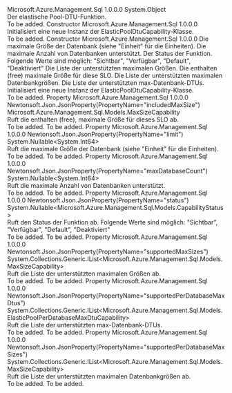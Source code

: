 <Type Name="ElasticPoolDtuCapability" FullName="Microsoft.Azure.Management.Sql.Models.ElasticPoolDtuCapability">
  <TypeSignature Language="C#" Value="public class ElasticPoolDtuCapability" />
  <TypeSignature Language="ILAsm" Value=".class public auto ansi beforefieldinit ElasticPoolDtuCapability extends System.Object" />
  <TypeSignature Language="DocId" Value="T:Microsoft.Azure.Management.Sql.Models.ElasticPoolDtuCapability" />
  <TypeSignature Language="VB.NET" Value="Public Class ElasticPoolDtuCapability" />
  <TypeSignature Language="F#" Value="type ElasticPoolDtuCapability = class" />
  <AssemblyInfo>
    <AssemblyName>Microsoft.Azure.Management.Sql</AssemblyName>
    <AssemblyVersion>1.0.0.0</AssemblyVersion>
  </AssemblyInfo>
  <Base>
    <BaseTypeName>System.Object</BaseTypeName>
  </Base>
  <Interfaces />
  <Docs>
    <summary>
            Der elastische Pool-DTU-Funktion.
            </summary>
    <remarks>To be added.</remarks>
  </Docs>
  <Members>
    <Member MemberName=".ctor">
      <MemberSignature Language="C#" Value="public ElasticPoolDtuCapability ();" />
      <MemberSignature Language="ILAsm" Value=".method public hidebysig specialname rtspecialname instance void .ctor() cil managed" />
      <MemberSignature Language="DocId" Value="M:Microsoft.Azure.Management.Sql.Models.ElasticPoolDtuCapability.#ctor" />
      <MemberSignature Language="VB.NET" Value="Public Sub New ()" />
      <MemberType>Constructor</MemberType>
      <AssemblyInfo>
        <AssemblyName>Microsoft.Azure.Management.Sql</AssemblyName>
        <AssemblyVersion>1.0.0.0</AssemblyVersion>
      </AssemblyInfo>
      <Parameters />
      <Docs>
        <summary>
            Initialisiert eine neue Instanz der ElasticPoolDtuCapability-Klasse.
            </summary>
        <remarks>To be added.</remarks>
      </Docs>
    </Member>
    <Member MemberName=".ctor">
      <MemberSignature Language="C#" Value="public ElasticPoolDtuCapability (Nullable&lt;long&gt; limit = null, Nullable&lt;long&gt; maxDatabaseCount = null, Nullable&lt;Microsoft.Azure.Management.Sql.Models.CapabilityStatus&gt; status = null, System.Collections.Generic.IList&lt;Microsoft.Azure.Management.Sql.Models.MaxSizeCapability&gt; supportedMaxSizes = null, Microsoft.Azure.Management.Sql.Models.MaxSizeCapability includedMaxSize = null, System.Collections.Generic.IList&lt;Microsoft.Azure.Management.Sql.Models.MaxSizeCapability&gt; supportedPerDatabaseMaxSizes = null, System.Collections.Generic.IList&lt;Microsoft.Azure.Management.Sql.Models.ElasticPoolPerDatabaseMaxDtuCapability&gt; supportedPerDatabaseMaxDtus = null);" />
      <MemberSignature Language="ILAsm" Value=".method public hidebysig specialname rtspecialname instance void .ctor(valuetype System.Nullable`1&lt;int64&gt; limit, valuetype System.Nullable`1&lt;int64&gt; maxDatabaseCount, valuetype System.Nullable`1&lt;valuetype Microsoft.Azure.Management.Sql.Models.CapabilityStatus&gt; status, class System.Collections.Generic.IList`1&lt;class Microsoft.Azure.Management.Sql.Models.MaxSizeCapability&gt; supportedMaxSizes, class Microsoft.Azure.Management.Sql.Models.MaxSizeCapability includedMaxSize, class System.Collections.Generic.IList`1&lt;class Microsoft.Azure.Management.Sql.Models.MaxSizeCapability&gt; supportedPerDatabaseMaxSizes, class System.Collections.Generic.IList`1&lt;class Microsoft.Azure.Management.Sql.Models.ElasticPoolPerDatabaseMaxDtuCapability&gt; supportedPerDatabaseMaxDtus) cil managed" />
      <MemberSignature Language="DocId" Value="M:Microsoft.Azure.Management.Sql.Models.ElasticPoolDtuCapability.#ctor(System.Nullable{System.Int64},System.Nullable{System.Int64},System.Nullable{Microsoft.Azure.Management.Sql.Models.CapabilityStatus},System.Collections.Generic.IList{Microsoft.Azure.Management.Sql.Models.MaxSizeCapability},Microsoft.Azure.Management.Sql.Models.MaxSizeCapability,System.Collections.Generic.IList{Microsoft.Azure.Management.Sql.Models.MaxSizeCapability},System.Collections.Generic.IList{Microsoft.Azure.Management.Sql.Models.ElasticPoolPerDatabaseMaxDtuCapability})" />
      <MemberSignature Language="VB.NET" Value="Public Sub New (Optional limit As Nullable(Of Long) = null, Optional maxDatabaseCount As Nullable(Of Long) = null, Optional status As Nullable(Of CapabilityStatus) = null, Optional supportedMaxSizes As IList(Of MaxSizeCapability) = null, Optional includedMaxSize As MaxSizeCapability = null, Optional supportedPerDatabaseMaxSizes As IList(Of MaxSizeCapability) = null, Optional supportedPerDatabaseMaxDtus As IList(Of ElasticPoolPerDatabaseMaxDtuCapability) = null)" />
      <MemberSignature Language="F#" Value="new Microsoft.Azure.Management.Sql.Models.ElasticPoolDtuCapability : Nullable&lt;int64&gt; * Nullable&lt;int64&gt; * Nullable&lt;Microsoft.Azure.Management.Sql.Models.CapabilityStatus&gt; * System.Collections.Generic.IList&lt;Microsoft.Azure.Management.Sql.Models.MaxSizeCapability&gt; * Microsoft.Azure.Management.Sql.Models.MaxSizeCapability * System.Collections.Generic.IList&lt;Microsoft.Azure.Management.Sql.Models.MaxSizeCapability&gt; * System.Collections.Generic.IList&lt;Microsoft.Azure.Management.Sql.Models.ElasticPoolPerDatabaseMaxDtuCapability&gt; -&gt; Microsoft.Azure.Management.Sql.Models.ElasticPoolDtuCapability" Usage="new Microsoft.Azure.Management.Sql.Models.ElasticPoolDtuCapability (limit, maxDatabaseCount, status, supportedMaxSizes, includedMaxSize, supportedPerDatabaseMaxSizes, supportedPerDatabaseMaxDtus)" />
      <MemberType>Constructor</MemberType>
      <AssemblyInfo>
        <AssemblyName>Microsoft.Azure.Management.Sql</AssemblyName>
        <AssemblyVersion>1.0.0.0</AssemblyVersion>
      </AssemblyInfo>
      <Parameters>
        <Parameter Name="limit" Type="System.Nullable&lt;System.Int64&gt;" />
        <Parameter Name="maxDatabaseCount" Type="System.Nullable&lt;System.Int64&gt;" />
        <Parameter Name="status" Type="System.Nullable&lt;Microsoft.Azure.Management.Sql.Models.CapabilityStatus&gt;" />
        <Parameter Name="supportedMaxSizes" Type="System.Collections.Generic.IList&lt;Microsoft.Azure.Management.Sql.Models.MaxSizeCapability&gt;" />
        <Parameter Name="includedMaxSize" Type="Microsoft.Azure.Management.Sql.Models.MaxSizeCapability" />
        <Parameter Name="supportedPerDatabaseMaxSizes" Type="System.Collections.Generic.IList&lt;Microsoft.Azure.Management.Sql.Models.MaxSizeCapability&gt;" />
        <Parameter Name="supportedPerDatabaseMaxDtus" Type="System.Collections.Generic.IList&lt;Microsoft.Azure.Management.Sql.Models.ElasticPoolPerDatabaseMaxDtuCapability&gt;" />
      </Parameters>
      <Docs>
        <param name="limit">Die maximale Größe der Datenbank (siehe "Einheit" für die Einheiten).</param>
        <param name="maxDatabaseCount">Die maximale Anzahl von Datenbanken unterstützt.</param>
        <param name="status">Der Status der Funktion. Folgende Werte sind möglich: "Sichtbar", "Verfügbar", "Default", "Deaktiviert"</param>
        <param name="supportedMaxSizes">Die Liste der unterstützten maximalen Größen.</param>
        <param name="includedMaxSize">Die enthalten (free) maximale Größe für diese SLO.</param>
        <param name="supportedPerDatabaseMaxSizes">Die Liste der unterstützten maximalen Datenbankgrößen.</param>
        <param name="supportedPerDatabaseMaxDtus">Die Liste der unterstützten max-Datenbank-DTUs.</param>
        <summary>
            Initialisiert eine neue Instanz der ElasticPoolDtuCapability-Klasse.
            </summary>
        <remarks>To be added.</remarks>
      </Docs>
    </Member>
    <Member MemberName="IncludedMaxSize">
      <MemberSignature Language="C#" Value="public Microsoft.Azure.Management.Sql.Models.MaxSizeCapability IncludedMaxSize { get; }" />
      <MemberSignature Language="ILAsm" Value=".property instance class Microsoft.Azure.Management.Sql.Models.MaxSizeCapability IncludedMaxSize" />
      <MemberSignature Language="DocId" Value="P:Microsoft.Azure.Management.Sql.Models.ElasticPoolDtuCapability.IncludedMaxSize" />
      <MemberSignature Language="VB.NET" Value="Public ReadOnly Property IncludedMaxSize As MaxSizeCapability" />
      <MemberSignature Language="F#" Value="member this.IncludedMaxSize : Microsoft.Azure.Management.Sql.Models.MaxSizeCapability" Usage="Microsoft.Azure.Management.Sql.Models.ElasticPoolDtuCapability.IncludedMaxSize" />
      <MemberType>Property</MemberType>
      <AssemblyInfo>
        <AssemblyName>Microsoft.Azure.Management.Sql</AssemblyName>
        <AssemblyVersion>1.0.0.0</AssemblyVersion>
      </AssemblyInfo>
      <Attributes>
        <Attribute>
          <AttributeName>Newtonsoft.Json.JsonProperty(PropertyName="includedMaxSize")</AttributeName>
        </Attribute>
      </Attributes>
      <ReturnValue>
        <ReturnType>Microsoft.Azure.Management.Sql.Models.MaxSizeCapability</ReturnType>
      </ReturnValue>
      <Docs>
        <summary>
            Ruft die enthalten (free), maximale Größe für dieses SLO ab.
            </summary>
        <value>To be added.</value>
        <remarks>To be added.</remarks>
      </Docs>
    </Member>
    <Member MemberName="Limit">
      <MemberSignature Language="C#" Value="public Nullable&lt;long&gt; Limit { get; }" />
      <MemberSignature Language="ILAsm" Value=".property instance valuetype System.Nullable`1&lt;int64&gt; Limit" />
      <MemberSignature Language="DocId" Value="P:Microsoft.Azure.Management.Sql.Models.ElasticPoolDtuCapability.Limit" />
      <MemberSignature Language="VB.NET" Value="Public ReadOnly Property Limit As Nullable(Of Long)" />
      <MemberSignature Language="F#" Value="member this.Limit : Nullable&lt;int64&gt;" Usage="Microsoft.Azure.Management.Sql.Models.ElasticPoolDtuCapability.Limit" />
      <MemberType>Property</MemberType>
      <AssemblyInfo>
        <AssemblyName>Microsoft.Azure.Management.Sql</AssemblyName>
        <AssemblyVersion>1.0.0.0</AssemblyVersion>
      </AssemblyInfo>
      <Attributes>
        <Attribute>
          <AttributeName>Newtonsoft.Json.JsonProperty(PropertyName="limit")</AttributeName>
        </Attribute>
      </Attributes>
      <ReturnValue>
        <ReturnType>System.Nullable&lt;System.Int64&gt;</ReturnType>
      </ReturnValue>
      <Docs>
        <summary>
            Ruft die maximale Größe der Datenbank (siehe "Einheit" für die Einheiten).
            </summary>
        <value>To be added.</value>
        <remarks>To be added.</remarks>
      </Docs>
    </Member>
    <Member MemberName="MaxDatabaseCount">
      <MemberSignature Language="C#" Value="public Nullable&lt;long&gt; MaxDatabaseCount { get; }" />
      <MemberSignature Language="ILAsm" Value=".property instance valuetype System.Nullable`1&lt;int64&gt; MaxDatabaseCount" />
      <MemberSignature Language="DocId" Value="P:Microsoft.Azure.Management.Sql.Models.ElasticPoolDtuCapability.MaxDatabaseCount" />
      <MemberSignature Language="VB.NET" Value="Public ReadOnly Property MaxDatabaseCount As Nullable(Of Long)" />
      <MemberSignature Language="F#" Value="member this.MaxDatabaseCount : Nullable&lt;int64&gt;" Usage="Microsoft.Azure.Management.Sql.Models.ElasticPoolDtuCapability.MaxDatabaseCount" />
      <MemberType>Property</MemberType>
      <AssemblyInfo>
        <AssemblyName>Microsoft.Azure.Management.Sql</AssemblyName>
        <AssemblyVersion>1.0.0.0</AssemblyVersion>
      </AssemblyInfo>
      <Attributes>
        <Attribute>
          <AttributeName>Newtonsoft.Json.JsonProperty(PropertyName="maxDatabaseCount")</AttributeName>
        </Attribute>
      </Attributes>
      <ReturnValue>
        <ReturnType>System.Nullable&lt;System.Int64&gt;</ReturnType>
      </ReturnValue>
      <Docs>
        <summary>
            Ruft die maximale Anzahl von Datenbanken unterstützt.
            </summary>
        <value>To be added.</value>
        <remarks>To be added.</remarks>
      </Docs>
    </Member>
    <Member MemberName="Status">
      <MemberSignature Language="C#" Value="public Nullable&lt;Microsoft.Azure.Management.Sql.Models.CapabilityStatus&gt; Status { get; }" />
      <MemberSignature Language="ILAsm" Value=".property instance valuetype System.Nullable`1&lt;valuetype Microsoft.Azure.Management.Sql.Models.CapabilityStatus&gt; Status" />
      <MemberSignature Language="DocId" Value="P:Microsoft.Azure.Management.Sql.Models.ElasticPoolDtuCapability.Status" />
      <MemberSignature Language="VB.NET" Value="Public ReadOnly Property Status As Nullable(Of CapabilityStatus)" />
      <MemberSignature Language="F#" Value="member this.Status : Nullable&lt;Microsoft.Azure.Management.Sql.Models.CapabilityStatus&gt;" Usage="Microsoft.Azure.Management.Sql.Models.ElasticPoolDtuCapability.Status" />
      <MemberType>Property</MemberType>
      <AssemblyInfo>
        <AssemblyName>Microsoft.Azure.Management.Sql</AssemblyName>
        <AssemblyVersion>1.0.0.0</AssemblyVersion>
      </AssemblyInfo>
      <Attributes>
        <Attribute>
          <AttributeName>Newtonsoft.Json.JsonProperty(PropertyName="status")</AttributeName>
        </Attribute>
      </Attributes>
      <ReturnValue>
        <ReturnType>System.Nullable&lt;Microsoft.Azure.Management.Sql.Models.CapabilityStatus&gt;</ReturnType>
      </ReturnValue>
      <Docs>
        <summary>
            Ruft den Status der Funktion ab. Folgende Werte sind möglich: "Sichtbar", "Verfügbar", "Default", "Deaktiviert"
            </summary>
        <value>To be added.</value>
        <remarks>To be added.</remarks>
      </Docs>
    </Member>
    <Member MemberName="SupportedMaxSizes">
      <MemberSignature Language="C#" Value="public System.Collections.Generic.IList&lt;Microsoft.Azure.Management.Sql.Models.MaxSizeCapability&gt; SupportedMaxSizes { get; }" />
      <MemberSignature Language="ILAsm" Value=".property instance class System.Collections.Generic.IList`1&lt;class Microsoft.Azure.Management.Sql.Models.MaxSizeCapability&gt; SupportedMaxSizes" />
      <MemberSignature Language="DocId" Value="P:Microsoft.Azure.Management.Sql.Models.ElasticPoolDtuCapability.SupportedMaxSizes" />
      <MemberSignature Language="VB.NET" Value="Public ReadOnly Property SupportedMaxSizes As IList(Of MaxSizeCapability)" />
      <MemberSignature Language="F#" Value="member this.SupportedMaxSizes : System.Collections.Generic.IList&lt;Microsoft.Azure.Management.Sql.Models.MaxSizeCapability&gt;" Usage="Microsoft.Azure.Management.Sql.Models.ElasticPoolDtuCapability.SupportedMaxSizes" />
      <MemberType>Property</MemberType>
      <AssemblyInfo>
        <AssemblyName>Microsoft.Azure.Management.Sql</AssemblyName>
        <AssemblyVersion>1.0.0.0</AssemblyVersion>
      </AssemblyInfo>
      <Attributes>
        <Attribute>
          <AttributeName>Newtonsoft.Json.JsonProperty(PropertyName="supportedMaxSizes")</AttributeName>
        </Attribute>
      </Attributes>
      <ReturnValue>
        <ReturnType>System.Collections.Generic.IList&lt;Microsoft.Azure.Management.Sql.Models.MaxSizeCapability&gt;</ReturnType>
      </ReturnValue>
      <Docs>
        <summary>
            Ruft die Liste der unterstützten maximalen Größen ab.
            </summary>
        <value>To be added.</value>
        <remarks>To be added.</remarks>
      </Docs>
    </Member>
    <Member MemberName="SupportedPerDatabaseMaxDtus">
      <MemberSignature Language="C#" Value="public System.Collections.Generic.IList&lt;Microsoft.Azure.Management.Sql.Models.ElasticPoolPerDatabaseMaxDtuCapability&gt; SupportedPerDatabaseMaxDtus { get; }" />
      <MemberSignature Language="ILAsm" Value=".property instance class System.Collections.Generic.IList`1&lt;class Microsoft.Azure.Management.Sql.Models.ElasticPoolPerDatabaseMaxDtuCapability&gt; SupportedPerDatabaseMaxDtus" />
      <MemberSignature Language="DocId" Value="P:Microsoft.Azure.Management.Sql.Models.ElasticPoolDtuCapability.SupportedPerDatabaseMaxDtus" />
      <MemberSignature Language="VB.NET" Value="Public ReadOnly Property SupportedPerDatabaseMaxDtus As IList(Of ElasticPoolPerDatabaseMaxDtuCapability)" />
      <MemberSignature Language="F#" Value="member this.SupportedPerDatabaseMaxDtus : System.Collections.Generic.IList&lt;Microsoft.Azure.Management.Sql.Models.ElasticPoolPerDatabaseMaxDtuCapability&gt;" Usage="Microsoft.Azure.Management.Sql.Models.ElasticPoolDtuCapability.SupportedPerDatabaseMaxDtus" />
      <MemberType>Property</MemberType>
      <AssemblyInfo>
        <AssemblyName>Microsoft.Azure.Management.Sql</AssemblyName>
        <AssemblyVersion>1.0.0.0</AssemblyVersion>
      </AssemblyInfo>
      <Attributes>
        <Attribute>
          <AttributeName>Newtonsoft.Json.JsonProperty(PropertyName="supportedPerDatabaseMaxDtus")</AttributeName>
        </Attribute>
      </Attributes>
      <ReturnValue>
        <ReturnType>System.Collections.Generic.IList&lt;Microsoft.Azure.Management.Sql.Models.ElasticPoolPerDatabaseMaxDtuCapability&gt;</ReturnType>
      </ReturnValue>
      <Docs>
        <summary>
            Ruft die Liste der unterstützten max-Datenbank-DTUs.
            </summary>
        <value>To be added.</value>
        <remarks>To be added.</remarks>
      </Docs>
    </Member>
    <Member MemberName="SupportedPerDatabaseMaxSizes">
      <MemberSignature Language="C#" Value="public System.Collections.Generic.IList&lt;Microsoft.Azure.Management.Sql.Models.MaxSizeCapability&gt; SupportedPerDatabaseMaxSizes { get; }" />
      <MemberSignature Language="ILAsm" Value=".property instance class System.Collections.Generic.IList`1&lt;class Microsoft.Azure.Management.Sql.Models.MaxSizeCapability&gt; SupportedPerDatabaseMaxSizes" />
      <MemberSignature Language="DocId" Value="P:Microsoft.Azure.Management.Sql.Models.ElasticPoolDtuCapability.SupportedPerDatabaseMaxSizes" />
      <MemberSignature Language="VB.NET" Value="Public ReadOnly Property SupportedPerDatabaseMaxSizes As IList(Of MaxSizeCapability)" />
      <MemberSignature Language="F#" Value="member this.SupportedPerDatabaseMaxSizes : System.Collections.Generic.IList&lt;Microsoft.Azure.Management.Sql.Models.MaxSizeCapability&gt;" Usage="Microsoft.Azure.Management.Sql.Models.ElasticPoolDtuCapability.SupportedPerDatabaseMaxSizes" />
      <MemberType>Property</MemberType>
      <AssemblyInfo>
        <AssemblyName>Microsoft.Azure.Management.Sql</AssemblyName>
        <AssemblyVersion>1.0.0.0</AssemblyVersion>
      </AssemblyInfo>
      <Attributes>
        <Attribute>
          <AttributeName>Newtonsoft.Json.JsonProperty(PropertyName="supportedPerDatabaseMaxSizes")</AttributeName>
        </Attribute>
      </Attributes>
      <ReturnValue>
        <ReturnType>System.Collections.Generic.IList&lt;Microsoft.Azure.Management.Sql.Models.MaxSizeCapability&gt;</ReturnType>
      </ReturnValue>
      <Docs>
        <summary>
            Ruft die Liste der unterstützten maximalen Datenbankgrößen ab.
            </summary>
        <value>To be added.</value>
        <remarks>To be added.</remarks>
      </Docs>
    </Member>
  </Members>
</Type>
